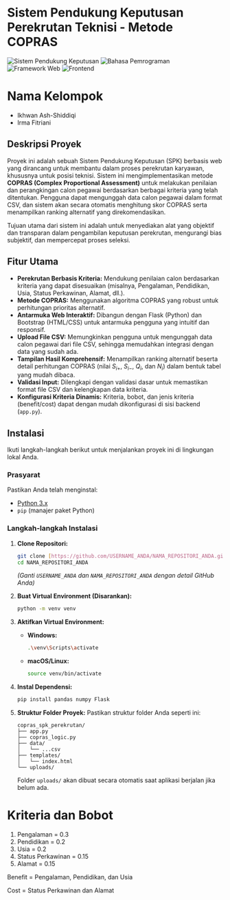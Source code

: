 # Sistem Pendukung Keputusan Perekrutan Teknisi - Metode COPRAS

![Sistem Pendukung Keputusan](https://img.shields.io/badge/Metode-COPRAS-blue)
![Bahasa Pemrograman](https://img.shields.io/badge/Python-3.x-blueviolet)
![Framework Web](https://img.shields.io/badge/Flask-Web-green)
![Frontend](https://img.shields.io/badge/Frontend-HTML%2FCSS%2FBootstrap-orange)

# Nama Kelompok

- Ikhwan Ash-Shiddiqi
- Irma Fitriani

## Deskripsi Proyek

Proyek ini adalah sebuah Sistem Pendukung Keputusan (SPK) berbasis web yang dirancang untuk membantu dalam proses perekrutan karyawan, khususnya untuk posisi teknisi. Sistem ini mengimplementasikan metode **COPRAS (Complex Proportional Assessment)** untuk melakukan penilaian dan perangkingan calon pegawai berdasarkan berbagai kriteria yang telah ditentukan. Pengguna dapat mengunggah data calon pegawai dalam format CSV, dan sistem akan secara otomatis menghitung skor COPRAS serta menampilkan ranking alternatif yang direkomendasikan.

Tujuan utama dari sistem ini adalah untuk menyediakan alat yang objektif dan transparan dalam pengambilan keputusan perekrutan, mengurangi bias subjektif, dan mempercepat proses seleksi.

## Fitur Utama

- **Perekrutan Berbasis Kriteria:** Mendukung penilaian calon berdasarkan kriteria yang dapat disesuaikan (misalnya, Pengalaman, Pendidikan, Usia, Status Perkawinan, Alamat, dll.).
- **Metode COPRAS:** Menggunakan algoritma COPRAS yang robust untuk perhitungan prioritas alternatif.
- **Antarmuka Web Interaktif:** Dibangun dengan Flask (Python) dan Bootstrap (HTML/CSS) untuk antarmuka pengguna yang intuitif dan responsif.
- **Upload File CSV:** Memungkinkan pengguna untuk mengunggah data calon pegawai dari file CSV, sehingga memudahkan integrasi dengan data yang sudah ada.
- **Tampilan Hasil Komprehensif:** Menampilkan ranking alternatif beserta detail perhitungan COPRAS (nilai $S_{i+}$, $S_{i-}$, $Q_i$, dan $N_i$) dalam bentuk tabel yang mudah dibaca.
- **Validasi Input:** Dilengkapi dengan validasi dasar untuk memastikan format file CSV dan kelengkapan data kriteria.
- **Konfigurasi Kriteria Dinamis:** Kriteria, bobot, dan jenis kriteria (benefit/cost) dapat dengan mudah dikonfigurasi di sisi backend (`app.py`).

## Instalasi

Ikuti langkah-langkah berikut untuk menjalankan proyek ini di lingkungan lokal Anda.

### Prasyarat

Pastikan Anda telah menginstal:

- [Python 3.x](https://www.python.org/downloads/)
- `pip` (manajer paket Python)

### Langkah-langkah Instalasi

1.  **Clone Repositori:**

    ```bash
    git clone [https://github.com/USERNAME_ANDA/NAMA_REPOSITORI_ANDA.git](https://github.com/USERNAME_ANDA/NAMA_REPOSITORI_ANDA.git)
    cd NAMA_REPOSITORI_ANDA
    ```

    _(Ganti `USERNAME_ANDA` dan `NAMA_REPOSITORI_ANDA` dengan detail GitHub Anda)_

2.  **Buat Virtual Environment (Disarankan):**

    ```bash
    python -m venv venv
    ```

3.  **Aktifkan Virtual Environment:**

    - **Windows:**
      ```bash
      .\venv\Scripts\activate
      ```
    - **macOS/Linux:**
      ```bash
      source venv/bin/activate
      ```

4.  **Instal Dependensi:**

    ```bash
    pip install pandas numpy Flask
    ```

5.  **Struktur Folder Proyek:**
    Pastikan struktur folder Anda seperti ini:
    ```
    copras_spk_perekrutan/
    ├── app.py
    ├── copras_logic.py
    ├── data/
    │   └── ...csv
    ├── templates/
    │   └── index.html
    └── uploads/
    ```
    Folder `uploads/` akan dibuat secara otomatis saat aplikasi berjalan jika belum ada.

# Kriteria dan Bobot

1. Pengalaman = 0.3
2. Pendidikan = 0.2
3. Usia = 0.2
4. Status Perkawinan = 0.15
5. Alamat = 0.15

Benefit = Pengalaman, Pendidikan, dan Usia

Cost = Status Perkawinan dan Alamat
